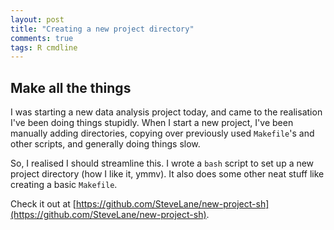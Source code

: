 ```yaml
---
layout: post
title: "Creating a new project directory"
comments: true
tags: R cmdline
---
```


## Make all the things

I was starting a new data analysis project today, and came to the realisation I've been doing things stupidly. When I start a new project, I've been manually adding directories, copying over previously used `Makefile`'s and other scripts, and generally doing things slow.

So, I realised I should streamline this. I wrote a `bash` script to set up a new project directory (how I like it, ymmv). It also does some other neat stuff like creating a basic `Makefile`.

Check it out at [https://github.com/SteveLane/new-project-sh](https://github.com/SteveLane/new-project-sh).
